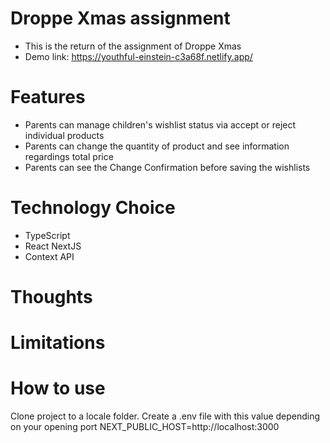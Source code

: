 # Droppe Xmas assignment

- This is the return of the assignment of Droppe Xmas
- Demo link: https://youthful-einstein-c3a68f.netlify.app/

# Features

- Parents can manage children's wishlist status via accept or reject individual products
- Parents can change the quantity of product and see information regardings total price
- Parents can see the Change Confirmation before saving the wishlists

# Technology Choice

- TypeScript
- React NextJS
- Context API

# Thoughts

# Limitations

# How to use
Clone project to a locale folder.
Create a .env file with this value depending on your opening port
NEXT_PUBLIC_HOST=http://localhost:3000
